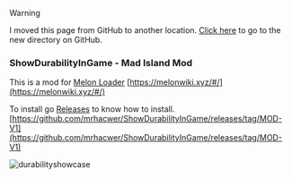 > [!WARNING]
> I moved this page from GitHub to another location. [Click here](https://github.com/mrhacwer/Mods-for-Mad-Island) to go to the new directory on GitHub.

### ShowDurabilityInGame - Mad Island Mod

This is a mod for [Melon Loader](https://melonwiki.xyz/#/)
[https://melonwiki.xyz/#/](https://melonwiki.xyz/#/)

To install go [Releases](https://github.com/mrhacwer/ShowDurabilityInGame/releases/tag/MOD-V1) to know how to install.
[https://github.com/mrhacwer/ShowDurabilityInGame/releases/tag/MOD-V1](https://github.com/mrhacwer/ShowDurabilityInGame/releases/tag/MOD-V1)

![durabilityshowcase](https://github.com/user-attachments/assets/5d1da37c-3bbc-408a-a3ce-9a08addec551)
